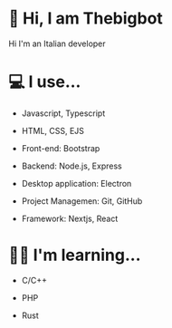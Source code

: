 # 👋 Hi, I am Thebigbot 

Hi I'm an Italian developer 


# 💻 I use...

- Javascript, Typescript

- HTML, CSS, EJS

- Front-end: Bootstrap

- Backend: Node.js, Express

- Desktop application: Electron

- Project Managemen: Git, GitHub

- Framework: Nextjs, React

# 👨‍🎓 I'm learning... 

- C/C++

- PHP

- Rust

